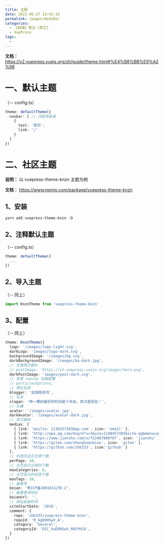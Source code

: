 ```yaml
---
title: 主题
date: 2022-06-27 13:42:15
permalink: /pages/6e410e/
categories:
  - 《前端》笔记《其它》
  - VuePress
tags:
  - 
---
```

**文档：** https://v2.vuepress.vuejs.org/zh/guide/theme.html#%E4%B8%BB%E9%A2%98

# 一、默认主题
  （-- config.ts）
  ```ts
  theme: defaultTheme({
    navbar: [ // 顶部导航条
      {
        text: '首页',
        link: '/'
      }
    ]
  })
  ```

# 二、社区主题
  **说明：** 以 vuepress-theme-knzn 主题为例

  **文档：** https://www.npmjs.com/package/vuepress-theme-knzn

  ## 1、安装
  `yarn add vuepress-theme-knzn -D`

  ## 2、注释默认主题
  （-- config.ts）
  ```ts
  theme: defaultTheme({
    ...
  })
  ```

  ## 2、导入主题
  （-- 同上）
  ```ts
  import KnznTheme from 'vuepress-theme-knzn'
  ```

  ## 3、配置
  （-- 同上）
  ```ts
  theme: KnznTheme({
    logo: '/images/logo-light.svg',
    darkLogo: 'images/logo-dark.svg',
    backgroundImage: '/images/bg.svg',
    darkBackgroundImage: '/images/ba-dark.jpg',
    // 文章简介图片
    // postImage: 'https://v2.vuepress.vuejs.org/images/hero.png',
    darkPostImage: 'images/post-dark.svg',
    // 背景 canvas 动画配置
    // particlesOptions,
    // 博主名称
    blogger: '前端程序员',
    // 名言
    slogan: '种一棵树最好的时间是十年前，其次是现在！',
    // 头像
    avatar: '/images/avatar.jpg',
    darkAvatar: '/images/avatar-dark.jpg',
    // 其它媒体
    medias: [
      { link: 'mailto: 1130357303@qq.com', icon: 'email' },
      { link: 'http://wpa.qq.com/msgrd?v=3&uin=1140457303&site-qq&menu=yes', icon: 'QQ' },
      { link: 'https://www.jianshu.com/u/f22487800f07', icon: 'jianshu' },
      { link: 'https://gitee.com/zhanghuanbiao', icon: 'gitee' },
      { link: 'https://github.com/zhb333', icon:'github' }
    ],
    // 列表页显示文章个数
    perPage: 10,
    // 主页显示分类的个数
    maxCategories: 6,
    // 主页显示的标签个数
    maxTags: 10,
    // 备案号
    beian: '粤ICP备20016112号-2',
    // 备案查询地址
    beianUrl: '',
    // 网址起始时间
    siteStartDate: '2018',
    comment: {
      repo: 'zhb333/vuepress-theme-knzn',
      repoId: 'R_kgDOHSwV_A',
      category: 'General',
      categoryId: 'DIC_kwDOHSwV_M4CPHIA',
    }
  })
  ```